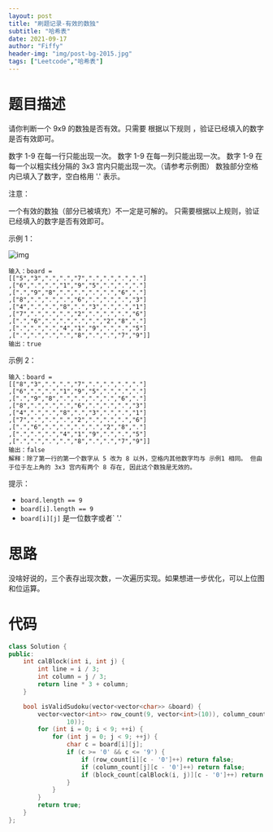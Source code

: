 ```yaml
---
layout: post
title: "刷题记录-有效的数独"
subtitle: "哈希表"
date: 2021-09-17
author: "Fiffy"
header-img: "img/post-bg-2015.jpg"
tags: ["Leetcode","哈希表"]
---
```


# 题目描述

请你判断一个 9x9 的数独是否有效。只需要 根据以下规则 ，验证已经填入的数字是否有效即可。

数字 1-9 在每一行只能出现一次。
数字 1-9 在每一列只能出现一次。
数字 1-9 在每一个以粗实线分隔的 3x3 宫内只能出现一次。（请参考示例图）
数独部分空格内已填入了数字，空白格用 '.' 表示。

注意：

一个有效的数独（部分已被填充）不一定是可解的。
只需要根据以上规则，验证已经填入的数字是否有效即可。

示例 1：

![img](https://assets.leetcode-cn.com/aliyun-lc-upload/uploads/2021/04/12/250px-sudoku-by-l2g-20050714svg.png)

```
输入：board = 
[["5","3",".",".","7",".",".",".","."]
,["6",".",".","1","9","5",".",".","."]
,[".","9","8",".",".",".",".","6","."]
,["8",".",".",".","6",".",".",".","3"]
,["4",".",".","8",".","3",".",".","1"]
,["7",".",".",".","2",".",".",".","6"]
,[".","6",".",".",".",".","2","8","."]
,[".",".",".","4","1","9",".",".","5"]
,[".",".",".",".","8",".",".","7","9"]]
输出：true
```

示例 2：

```
输入：board = 
[["8","3",".",".","7",".",".",".","."]
,["6",".",".","1","9","5",".",".","."]
,[".","9","8",".",".",".",".","6","."]
,["8",".",".",".","6",".",".",".","3"]
,["4",".",".","8",".","3",".",".","1"]
,["7",".",".",".","2",".",".",".","6"]
,[".","6",".",".",".",".","2","8","."]
,[".",".",".","4","1","9",".",".","5"]
,[".",".",".",".","8",".",".","7","9"]]
输出：false
解释：除了第一行的第一个数字从 5 改为 8 以外，空格内其他数字均与 示例1 相同。 但由于位于左上角的 3x3 宫内有两个 8 存在, 因此这个数独是无效的。
```


提示：

- `board.length == 9`
- `board[i].length == 9`
- `board[i][j]` 是一位数字或者` '.'

# 思路

没啥好说的，三个表存出现次数，一次遍历实现。如果想进一步优化，可以上位图和位运算。

# 代码

```c++
class Solution {
public:
    int calBlock(int i, int j) {
        int line = i / 3;
        int column = j / 3;
        return line * 3 + column;
    }

    bool isValidSudoku(vector<vector<char>> &board) {
        vector<vector<int>> row_count(9, vector<int>(10)), column_count(9, vector<int>(10)), block_count(9, vector<int>(
                10));
        for (int i = 0; i < 9; ++i) {
            for (int j = 0; j < 9; ++j) {
                char c = board[i][j];
                if (c >= '0' && c <= '9') {
                    if (row_count[i][c - '0']++) return false;
                    if (column_count[j][c - '0']++) return false;
                    if (block_count[calBlock(i, j)][c - '0']++) return false;
                }
            }
        }
        return true;
    }
};
```

